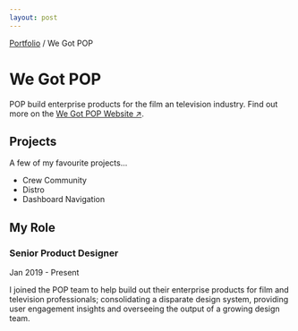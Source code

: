 ```yaml
---
layout: post
---
```


<span class="breadcrumbs">[Portfolio](../pages/portfolio) / We Got POP</span>

# We Got POP
POP build enterprise products for the film an television industry.  Find out more on the <a href="http://www.wegotpop.com" target="_blank">We Got POP Website ↗</a>.

## Projects
A few of my favourite projects...

* Crew Community
* Distro
* Dashboard Navigation

## My Role 
### Senior Product Designer
Jan 2019 - Present

I joined the POP team to help build out their enterprise products for film and television professionals; consolidating a disparate design system, providing user engagement insights and overseeing the output of a growing design team.

